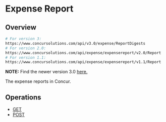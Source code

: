 # Expense Report

## Overview

```bash
# For version 3:
https://www.concursolutions.com/api/v3.0/expense/ReportDigests
# For version 2.0:
https://www.concursolutions.com/api/expense/expensereport/v2.0/Report
# For version 1.1:
https://www.concursolutions.com/api/expense/expensereport/v1.1/Report
```

<aside class="notice">
  <strong>NOTE:</strong> Find the newer version 3.0 <a href="/api-reference/expense/expense-report/reports.html">here.</a>  
</aside>

The expense reports in Concur.

## Operations   
* [GET][1]
* [POST][2]




[1]: /api-reference/expense/expense-report/expense-report-get.html
[2]: /api-reference/expense/expense-report/post-report-exceptions.html
